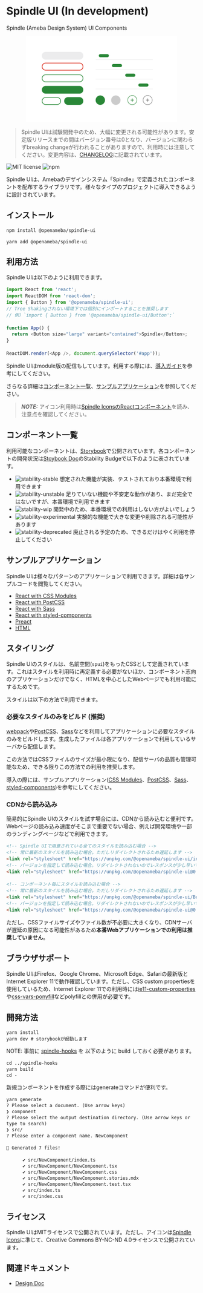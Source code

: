 # Spindle UI (In development)

Spindle (Ameba Design System) UI Components

<p align="center">
  <img alt="Spindle" src="./docs/images/components.png" width="400">
</p>

> Spindle UIは試験開発中のため、大幅に変更される可能性があります。安定版リリースまでの間はバージョン番号は0となり、バージョンに関わらずbreaking changeが行われることがありますので、利用時には注意してください。変更内容は、[CHANGELOG](CHANGELOG.md)に記載されています。

![MIT license](https://img.shields.io/npm/l/@openameba/spindle-ui) ![npm](https://img.shields.io/npm/v/@openameba/spindle-ui)


Spindle UIは、Amebaのデザインシステム「Spindle」で定義されたコンポーネントを配布するライブラリです。様々なタイプのプロジェクトに導入できるように設計されています。

## インストール
```
npm install @openameba/spindle-ui
```
```
yarn add @openameba/spindle-ui
```

## 利用方法

Spindle UIは以下のように利用できます。

```JavaScript
import React from 'react';
import ReactDOM from 'react-dom';
import { Button } from '@openameba/spindle-ui';
// Tree Shakingされない環境下では個別にインポートすることを推奨します
// 例）`import { Button } from '@openameba/spindle-ui/Button';`

function App() {
  return <Button size="large" variant="contained">Spindle</Button>;
}

ReactDOM.render(<App />, document.querySelector('#app'));
```

Spindle UIはmodule版の配信もしています。利用する際には、[導入ガイド](https://github.com/openameba/spindle/pull/175)を参考にしてください。

さらなる詳細は[コンポーネント一覧](#コンポーネント一覧)、[サンプルアプリケーション](#サンプルアプリケーション)を参照してください。

> **_NOTE:_**  アイコン利用時は[Spindle IconsのReactコンポーネント](/packages/spindle-icons#react)を読み、注意点を確認してください。

## コンポーネント一覧
利用可能なコンポーネントは、[Storybook](https://ameba-spindle.web.app/)で公開されています。各コンポーネントの開発状況は[Stoybook Doc](https://ameba-spindle.web.app/?path=/docs/button--large)のStability Budgeで以下のように表されています。

- ![stability-stable](https://img.shields.io/badge/stability-stable-green.svg) 想定された機能が実装、テストされており本番環境で利用できます
- ![stability-unstable](https://img.shields.io/badge/stability-unstable-yellow.svg) 足りていない機能や不安定な動作があり、まだ完全ではないですが、本番環境で利用できます
- ![stability-wip](https://img.shields.io/badge/stability-work_in_progress-lightgrey.svg) 開発中のため、本番環境での利用はしない方がよいでしょう
- ![stability-experimental](https://img.shields.io/badge/stability-experimental-orange.svg) 実験的な機能で大きな変更や削除される可能性があります
- ![stability-deprecated](https://img.shields.io/badge/stability-deprecated-red.svg) 廃止される予定のため、できるだけはやく利用を停止してください

## サンプルアプリケーション
Spindle UIは様々なパターンのアプリケーションで利用できます。詳細は各サンプルコードを閲覧してください。

- [React with CSS Modules](/examples/css-modules/)
- [React with PostCSS](/examples/postcss/)
- [React with Sass](/examples/sass/)
- [React with styled-components](/examples/styled-components/)
- [Preact](/examples/preact/)
- [HTML](/examples/html/)

## スタイリング
Spindle UIのスタイルは、名前空間(`spui`)をもったCSSとして定義されています。これはスタイルを利用時に再定義する必要がないほか、コンポーネント志向のアプリケーションだけでなく、HTMLを中心としたWebページでも利用可能にするためです。

スタイルは以下の方法で利用できます。

### 必要なスタイルのみをビルド (推奨)
[webpack](https://webpack.js.org/)や[PostCSS](https://postcss.org/)、[Sass](https://sass-lang.com/)などを利用してアプリケーションに必要なスタイルのみをビルドします。生成したファイルは各アプリケーションで利用しているサーバから配信します。

この方法ではCSSファイルのサイズが最小限になり、配信サーバの品質も管理可能なため、できる限りこの方法での利用を推奨します。

導入の際には、サンプルアプリケーション([CSS Modules](/examples/css-modules/)、[PostCSS](/examples/postcss/)、[Sass](/examples/sass/)、[styled-components](/examples/styled-components/))を参考にしてください。

### CDNから読み込み
簡易的にSpindle UIのスタイルを試す場合には、CDNから読み込むと便利です。Webページの読み込み速度がそこまで重要でない場合、例えば開発環境や一部のランディングページなどで利用できます。

```HTML
<!-- Spindle UIで用意されている全てのスタイルを読み込む場合 -->
<!-- 常に最新のスタイルを読み込む場合。ただしリダイレクトされるため遅延します -->
<link rel="stylesheet" href="https://unpkg.com/@openameba/spindle-ui/index.css">
<!-- バージョンを指定して読み込む場合。リダイレクトされないのでレスポンスが少し早いです -->
<link rel="stylesheet" href="https://unpkg.com/@openameba/spindle-ui@0.11.2/index.css">

<!-- コンポーネント毎にスタイルを読み込む場合 -->
<!-- 常に最新のスタイルを読み込む場合。ただしリダイレクトされるため遅延します -->
<link rel="stylesheet" href="https://unpkg.com/@openameba/spindle-ui/Button/Button.css">
<!-- バージョンを指定して読み込む場合。リダイレクトされないのでレスポンスが少し早いです -->
<link rel="stylesheet" href="https://unpkg.com/@openameba/spindle-ui@0.11.2/Button/Button.css">
```

ただし、CSSファイルサイズやファイル数が不必要に大きくなり、CDNサーバが遅延の原因になる可能性があるため**本番Webアプリケーションでの利用は推奨していません**。

## ブラウザサポート
Spindle UIはFirefox、Google Chrome、Microsoft Edge、Safariの最新版とInternet Explorer 11で動作確認しています。ただし、CSS custom propertiesを使用しているため、Internet Explorer 11での利用時には[ie11-custom-properties](https://www.npmjs.com/package/ie11-custom-properties)や[css-vars-ponyfill](https://github.com/jhildenbiddle/css-vars-ponyfill)などpolyfillとの併用が必要です。

## 開発方法

```
yarn install
yarn dev # storybookが起動します
```

NOTE: 事前に [spindle-hooks](https://github.com/openameba/spindle/tree/main/packages/spindle-hooks) を 以下のように build しておく必要があります。

```
cd ../spindle-hooks
yarn build
cd -
```

新規コンポーネントを作成する際にはgenerateコマンドが便利です。

```
yarn generate
? Please select a document. (Use arrow keys)
❯ component 
? Please select the output destination directory. (Use arrow keys or type to search)
❯ src/ 
? Please enter a component name. NewComponent

🐶 Generated 7 files!

      ✔ src/NewComponent/index.ts
      ✔ src/NewComponent/NewComponent.tsx
      ✔ src/NewComponent/NewComponent.css
      ✔ src/NewComponent/NewComponent.stories.mdx
      ✔ src/NewComponent/NewComponent.test.tsx
      ✔ src/index.ts
      ✔ src/index.css
```

## ライセンス
Spindle UIはMITライセンスで公開されています。ただし、アイコンは[Spindle Icons](../spindle-icons/)に準じて、Creative Commons BY-NC-ND 4.0ライセンスで公開されています。

## 関連ドキュメント
- [Design Doc](docs/design-doc.md)
